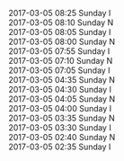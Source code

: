 2017-03-05 08:25 Sunday  I  
2017-03-05 08:10 Sunday  N  
2017-03-05 08:05 Sunday  I  
2017-03-05 08:00 Sunday  N  
2017-03-05 07:55 Sunday  I  
2017-03-05 07:10 Sunday  N  
2017-03-05 07:05 Sunday  I  
2017-03-05 04:35 Sunday  N  
2017-03-05 04:30 Sunday  I  
2017-03-05 04:05 Sunday  N  
2017-03-05 04:00 Sunday  I  
2017-03-05 03:35 Sunday  N  
2017-03-05 03:30 Sunday  I  
2017-03-05 02:40 Sunday  N  
2017-03-05 02:35 Sunday  I  
